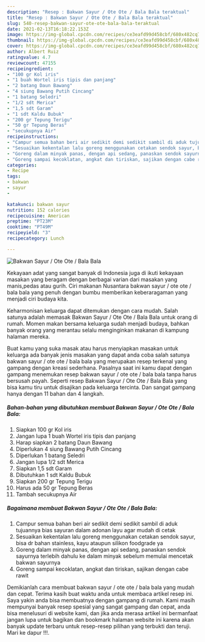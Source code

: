 ```yaml
---
description: "Resep : Bakwan Sayur / Ote Ote / Bala Bala teraktual"
title: "Resep : Bakwan Sayur / Ote Ote / Bala Bala teraktual"
slug: 540-resep-bakwan-sayur-ote-ote-bala-bala-teraktual
date: 2021-02-13T16:18:22.153Z
image: https://img-global.cpcdn.com/recipes/ce3eafd99d458cbf/680x482cq70/bakwan-sayur-ote-ote-bala-bala-foto-resep-utama.jpg
thumbnail: https://img-global.cpcdn.com/recipes/ce3eafd99d458cbf/680x482cq70/bakwan-sayur-ote-ote-bala-bala-foto-resep-utama.jpg
cover: https://img-global.cpcdn.com/recipes/ce3eafd99d458cbf/680x482cq70/bakwan-sayur-ote-ote-bala-bala-foto-resep-utama.jpg
author: Albert Ruiz
ratingvalue: 4.7
reviewcount: 47155
recipeingredient:
- "100 gr Kol iris"
- "1 buah Wortel iris tipis dan panjang"
- "2 batang Daun Bawang"
- "4 siung Bawang Putih Cincang"
- "1 batang Seledri"
- "1/2 sdt Merica"
- "1,5 sdt Garam"
- "1 sdt Kaldu Bubuk"
- "200 gr Tepung Terigu"
- "50 gr Tepung Beras"
- "secukupnya Air"
recipeinstructions:
- "Campur semua bahan beri air sedikit demi sedikit sambil di aduk tujuannya bias sayuran dalam adonan layu agar mudah di cetak"
- "Sesuaikan kekentalan lalu goreng menggunakan cetakan sendok sayur, bisa dr bahan stainless, kayu ataupun silikon foodgrade ya"
- "Goreng dalam minyak panas, dengan api sedang, panaskan sendok sayurnya terlebih dahulu ke dalam minyak sebelum memulai mencetak bakwan sayurnya"
- "Goreng sampai kecoklatan, angkat dan tiriskan, sajikan dengan cabe rawit"
categories:
- Recipe
tags:
- bakwan
- sayur
- 

katakunci: bakwan sayur  
nutrition: 152 calories
recipecuisine: American
preptime: "PT23M"
cooktime: "PT49M"
recipeyield: "3"
recipecategory: Lunch

---
```



![Bakwan Sayur / Ote Ote / Bala Bala](https://img-global.cpcdn.com/recipes/ce3eafd99d458cbf/680x482cq70/bakwan-sayur-ote-ote-bala-bala-foto-resep-utama.jpg)

Kekayaan adat yang sangat banyak di Indonesia juga di ikuti kekayaan masakan yang beragam dengan berbagai varian dari masakan yang manis,pedas atau gurih. Ciri makanan Nusantara bakwan sayur / ote ote / bala bala yang penuh dengan bumbu memberikan keberaragaman yang menjadi ciri budaya kita.




Keharmonisan keluarga dapat ditemukan dengan cara mudah. Salah satunya adalah memasak Bakwan Sayur / Ote Ote / Bala Bala untuk orang di rumah. Momen makan bersama keluarga sudah menjadi budaya, bahkan banyak orang yang merantau selalu menginginkan makanan di kampung halaman mereka.

Buat kamu yang suka masak atau harus menyiapkan masakan untuk keluarga ada banyak jenis masakan yang dapat anda coba salah satunya bakwan sayur / ote ote / bala bala yang merupakan resep terkenal yang gampang dengan kreasi sederhana. Pasalnya saat ini kamu dapat dengan gampang menemukan resep bakwan sayur / ote ote / bala bala tanpa harus bersusah payah.
Seperti resep Bakwan Sayur / Ote Ote / Bala Bala yang bisa kamu tiru untuk disajikan pada keluarga tercinta. Dan sangat gampang hanya dengan 11 bahan dan 4 langkah.


<!--inarticleads1-->

##### Bahan-bahan yang dibutuhkan membuat Bakwan Sayur / Ote Ote / Bala Bala:

1. Siapkan 100 gr Kol iris
1. Jangan lupa 1 buah Wortel iris tipis dan panjang
1. Harap siapkan 2 batang Daun Bawang
1. Diperlukan 4 siung Bawang Putih Cincang
1. Diperlukan 1 batang Seledri
1. Jangan lupa 1/2 sdt Merica
1. Siapkan 1,5 sdt Garam
1. Dibutuhkan 1 sdt Kaldu Bubuk
1. Siapkan 200 gr Tepung Terigu
1. Harus ada 50 gr Tepung Beras
1. Tambah secukupnya Air




<!--inarticleads2-->

##### Bagaimana membuat  Bakwan Sayur / Ote Ote / Bala Bala:

1. Campur semua bahan beri air sedikit demi sedikit sambil di aduk tujuannya bias sayuran dalam adonan layu agar mudah di cetak
1. Sesuaikan kekentalan lalu goreng menggunakan cetakan sendok sayur, bisa dr bahan stainless, kayu ataupun silikon foodgrade ya
1. Goreng dalam minyak panas, dengan api sedang, panaskan sendok sayurnya terlebih dahulu ke dalam minyak sebelum memulai mencetak bakwan sayurnya
1. Goreng sampai kecoklatan, angkat dan tiriskan, sajikan dengan cabe rawit




Demikianlah cara membuat bakwan sayur / ote ote / bala bala yang mudah dan cepat. Terima kasih buat waktu anda untuk membaca artikel resep ini. Saya yakin anda bisa membuatnya dengan gampang di rumah. Kami masih mempunyai banyak resep spesial yang sangat gampang dan cepat, anda bisa menelusuri di website kami, dan jika anda merasa artikel ini bermanfaat jangan lupa untuk bagikan dan bookmark halaman website ini karena akan banyak update terbaru untuk resep-resep pilihan yang terbukti dan teruji. Mari ke dapur !!!. 
